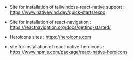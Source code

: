 - Site for installation of tailwindcss-react-native support : https://www.nativewind.dev/quick-starts/expo

- Site for installation of react-navigation :
https://reactnavigation.org/docs/getting-started/

- Heroicons sites :
https://heroicons.com

- site for installation of react-native-heroicons :
https://www.npmjs.com/package/react-native-heroicons



